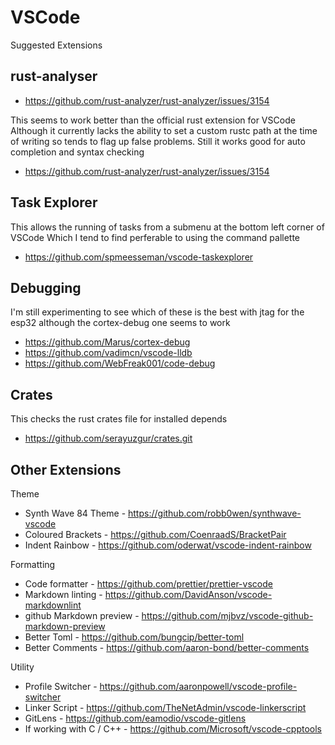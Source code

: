 # VSCode

Suggested Extensions


## rust-analyser

  * https://github.com/rust-analyzer/rust-analyzer/issues/3154

This seems to work better than the official rust extension for VSCode
Although it currently lacks the ability to set a custom rustc path at the time of writing
so tends to flag up false problems.
Still it works good for auto completion and syntax checking

  * https://github.com/rust-analyzer/rust-analyzer/issues/3154


## Task Explorer

This allows the running of tasks from a submenu at the bottom left corner of VSCode
Which I tend to find perferable to using the command pallette

  * https://github.com/spmeesseman/vscode-taskexplorer


## Debugging

I'm still experimenting to see which of these is the best with jtag for the esp32
although the cortex-debug one seems to work

  * https://github.com/Marus/cortex-debug
  * https://github.com/vadimcn/vscode-lldb
  * https://github.com/WebFreak001/code-debug


## Crates

This checks the rust crates file for installed depends

  * https://github.com/serayuzgur/crates.git


## Other Extensions

Theme

  * Synth Wave 84 Theme - https://github.com/robb0wen/synthwave-vscode
  * Coloured Brackets - https://github.com/CoenraadS/BracketPair
  * Indent Rainbow - https://github.com/oderwat/vscode-indent-rainbow

Formatting

  * Code formatter - https://github.com/prettier/prettier-vscode
  * Markdown linting - https://github.com/DavidAnson/vscode-markdownlint
  * github Markdown preview - https://github.com/mjbvz/vscode-github-markdown-preview
  * Better Toml - https://github.com/bungcip/better-toml
  * Better Comments - https://github.com/aaron-bond/better-comments

Utility

  * Profile Switcher - https://github.com/aaronpowell/vscode-profile-switcher
  * Linker Script - https://github.com/TheNetAdmin/vscode-linkerscript
  * GitLens - https://github.com/eamodio/vscode-gitlens
  * If working with C / C++ - https://github.com/Microsoft/vscode-cpptools
